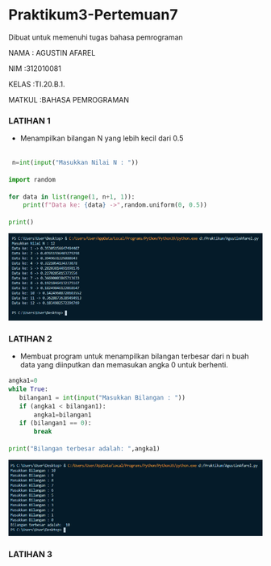# Praktikum3-Pertemuan7
Dibuat untuk memenuhi tugas bahasa pemrograman

NAMA   : AGUSTIN AFAREL

NIM    :312010081

KELAS  :TI.20.B.1.

MATKUL :BAHASA PEMROGRAMAN

### LATIHAN 1

* Menampilkan bilangan N  yang lebih kecil dari 0.5 <br>
 
```python

 n=int(input("Masukkan Nilai N : "))

import random

for data in list(range(1, n+1, 1)):
    print(f"Data ke: {data} ->",random.uniform(0, 0.5))

print()
```
![Gambar](Picture4/Gambar1.PNG)

### LATIHAN 2

* Membuat program untuk menampilkan bilangan terbesar dari n buah data yang diinputkan dan memasukan angka 0 untuk berhenti.

 ``` python
 angka1=0
while True:
    bilangan1 = int(input("Masukkan Bilangan : "))
    if (angka1 < bilangan1):
        angka1=bilangan1
    if (bilangan1 == 0):
        break

print("Bilangan terbesar adalah: ",angka1)
```

![Gambar](Picture4/Gambar2.PNG)

### LATIHAN 3 

